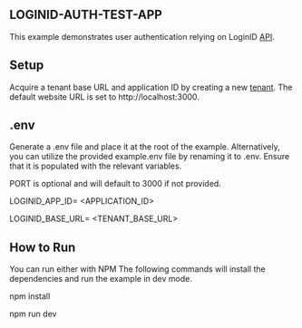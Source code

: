 ## LOGINID-AUTH-TEST-APP

This example demonstrates user authentication relying on LoginID [API](https://docs.loginid.io/next/api).

## Setup 
Acquire a tenant base URL and application ID by creating a new [tenant](https://docs.loginid.io/Guides/Creating%20a%20New%20Tenant/). The default website URL is set to http://localhost:3000.

## .env
Generate a .env file and place it at the root of the example. Alternatively, you can utilize the provided example.env file by renaming it to .env. Ensure that it is populated with the relevant variables.

PORT is optional and will default to 3000 if not provided.

LOGINID_APP_ID= <APPLICATION_ID>

LOGINID_BASE_URL= <TENANT_BASE_URL>


## How to Run
You can run either with NPM
The following commands will install the dependencies and run the example in dev mode.

npm install

npm run dev

